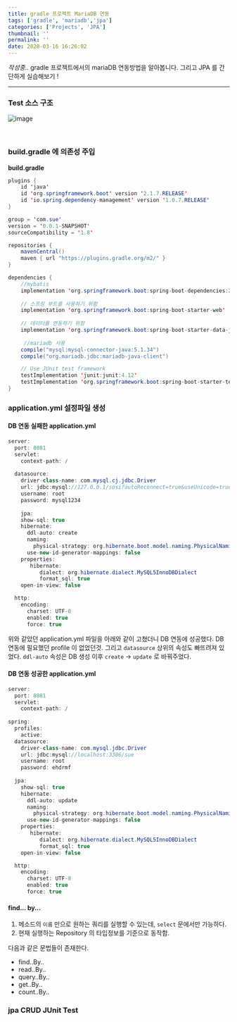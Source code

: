```yaml
---
title: gradle 프로젝트 MariaDB 연동
tags: ['gradle', 'mariadb','jpa']
categories: ['Projects', 'JPA']
thumbnail: ''
permalink: ''
date: 2020-03-16 16:26:02
---
```


_작성중.._
gradle 프로젝트에서의 mariaDB 연동방법을 알아봅니다.
그리고 JPA 를 간단하게 실습해보기 !
<!-- excerpt -->
<!-- toc -->

---

### Test 소스 구조

![image](https://user-images.githubusercontent.com/28856435/77139690-4efebc80-6aba-11ea-858e-ae959d58ea4a.png)

<br/>

### build.gradle 에 의존성 주입

__build.gradle__
```java
plugins {
    id 'java'
    id 'org.springframework.boot' version '2.1.7.RELEASE'
    id 'io.spring.dependency-management' version '1.0.7.RELEASE'
}

group = 'com.sue'
version = '0.0.1-SNAPSHOT'
sourceCompatibility = '1.8'

repositories {
    mavenCentral()
    maven { url "https://plugins.gradle.org/m2/" }
}

dependencies {
    //mybatis
    implementation 'org.springframework.boot:spring-boot-dependencies:2.0.5.RELEASE'
    
    // 스프링 부트를 사용하기 위함
    implementation 'org.springframework.boot:spring-boot-starter-web'
    
    // 데이터를 연동하기 위함
    implementation 'org.springframework.boot:spring-boot-starter-data-jpa'
    
	 //mariadb 사용
    compile("mysql:mysql-connector-java:5.1.34")
    compile("org.mariadb.jdbc:mariadb-java-client")

    // Use JUnit test framework
    testImplementation 'junit:junit:4.12'
    testImplementation 'org.springframework.boot:spring-boot-starter-test'
}

```


### application.yml 설정파일 생성

#### DB 연동 실패한 application.yml
```java
server:
  port: 8081
  servlet:
    context-path: /
      
  datasource:
    driver-class-name: com.mysql.cj.jdbc.Driver
    url: jdbc:mysql://127.0.0.1/sosi?autoReconnect=true&useUnicode=true&characterEncoding=utf8
    username: root
    password: mysql1234
    
    jpa:
    show-sql: true
    hibernate:
      ddl-auto: create
      naming:
        physical-strategy: org.hibernate.boot.model.naming.PhysicalNamingStrategyStandardImpl
      use-new-id-generator-mappings: false
    properties:
       hibernate:
          dialect: org.hibernate.dialect.MySQL5InnoDBDialect
          format_sql: true
    open-in-view: false

  http:
    encoding:
      charset: UTF-8
      enabled: true
      force: true
```

위와 같았던 application.yml 파일을 아래와 같이 고쳤더니 DB 연동에 성공했다.
DB 연동에 필요했던 profile 이 없었던것.
그리고 `datasource` 상위의 속성도 빠뜨려져 있었다.
`ddl-auto` 속성은 DB 생성 이후 `create` -> `update` 로 바꿔주었다.

#### DB 연동 성공한 application.yml
```java
server:
  port: 8081
  servlet:
    context-path: /
    
spring:
  profiles:
    active:       
  datasource:
    driver-class-name: com.mysql.jdbc.Driver
    url: jdbc:mysql://localhost:3306/sue
    username: root
    password: ehdrmf
    
  jpa:
    show-sql: true
    hibernate:
      ddl-auto: update
      naming:
        physical-strategy: org.hibernate.boot.model.naming.PhysicalNamingStrategyStandardImpl
      use-new-id-generator-mappings: false
    properties:
       hibernate:
          dialect: org.hibernate.dialect.MySQL5InnoDBDialect
          format_sql: true
    open-in-view: false

  http:
    encoding:
      charset: UTF-8
      enabled: true
      force: true
```






#### find... by...
1. 메소드의 `이름` 만으로 원하는 쿼리를 실행할 수 있는데, `select` 문에서만 가능하다.
2. 현재 실행하는 Repository 의 타입정보를 기준으로 동작함.

다음과 같은 문법들이 존재한다.
* find..By..
* read..By..
* query..By..
* get..By..
* count..By..


### jpa CRUD JUnit Test